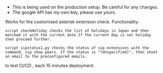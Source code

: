 
* This is being used on the production setup. Be careful for any changes.
* The google API has my own key, please use yours.

Works for the customised asterisk extension check. 
Functionality:
 
    script checkHoliday checks the list of holidays in Japan and then matched it with the current date.If the current day is not holiday then proceed further.
  
    script sipstatus1.py checks the status of sip extensions with the command, sip show peers. If the status is "(Unspecified)", then shoot an email to the preconfigured emails.
  
  
  
to test CI/CD , each 15 minutes deployment.